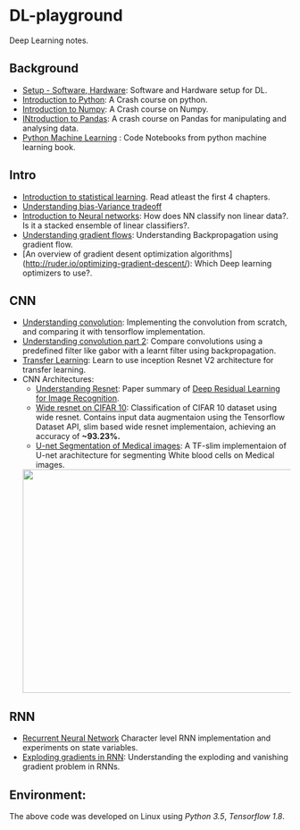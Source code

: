 # DL-playground
Deep Learning notes.

## Background
* [Setup - Software, Hardware](https://github.com/vijayDL/DL-playground/blob/master/background/Setup%20-%20Software%2C%20hardware.ipynb): Software and Hardware setup for DL.
* [Introduction to Python](https://github.com/vijayDL/DL-playground/blob/master/background/Python%20tutorials.ipynb): A Crash course on python.
* [Introduction to Numpy](https://raw.githubusercontent.com/vijayDL/DL-playground/master/background/Numpy%20Tutorials.ipynb): A Crash course on Numpy.
* [INtroduction to Pandas](https://raw.githubusercontent.com/vijayDL/DL-playground/master/background/Pandas%20Crash%20Course.ipynb): A crash course on Pandas for manipulating and analysing data.
* [Python Machine Learning](https://github.com/rasbt/python-machine-learning-book-2nd-edition) : Code Notebooks from python machine learning book.

## Intro
 * [Introduction to statistical learning](http://www-bcf.usc.edu/~gareth/ISL/ISLR%20Seventh%20Printing.pdf). Read atleast the first 4 chapters.
 * [Understanding bias-Variance tradeoff](http://scott.fortmann-roe.com/docs/BiasVariance.html)
 * [Introduction to Neural networks](https://github.com/vijayDL/DL-playground/blob/master/intro/1.%20Intro%20to%20Neural%20Networks.ipynb):
    How does NN classify non linear data?. Is it a stacked ensemble of linear classifiers?.
 * [Understanding gradient flows](https://github.com/vijayDL/DL-playground/blob/master/intro/2.%20Gradient%20Flow.ipynb):
    Understanding Backpropagation using gradient flow.
 * [An overview of gradient desent optimization algorithms] (http://ruder.io/optimizing-gradient-descent/): Which Deep learning optimizers to use?.
    
## CNN
 * [Understanding convolution](https://github.com/vijayDL/DL-playground/blob/master/cnn/1.%20Understanding%20Convolution.ipynb):  Implementing the convolution from scratch, and comparing it with tensorflow implementation.
 * [Understanding convolution part 2](https://github.com/vijayDL/DL-playground/blob/master/cnn/1a.%20Understanding%20Convolution%20Network%20-%20Part2.ipynb):
   Compare convolutions using a predefined filter like gabor with a learnt filter using backpropagation.
 * [Transfer Learning](https://github.com/vijayDL/DL-playground/blob/master/cnn/2.%20Transfer%20Learning%20inception_resnet_v2.ipynb):
   Learn to use inception Resnet V2 architecture for transfer learning.
 * CNN Architectures:
     * [Understanding Resnet](https://github.com/vijayDL/DL-playground/tree/master/cnn/cnn_architectures/resnet):
      Paper summary of [Deep Residual Learning for Image Recognition](https://arxiv.org/pdf/1512.03385.pdf).
     * [Wide resnet on CIFAR 10](https://github.com/vijayDL/DL-playground/tree/master/cnn/cnn_architectures/wide-resnet):
         Classification of CIFAR 10 dataset using wide resnet. Contains input data augmentaion using the Tensorflow Dataset API, 
         slim based wide resnet implementaion, achieving an accuracy of **~93.23%.**
     * [U-net Segmentation of Medical images](https://github.com/vijayDL/DL-playground/tree/master/cnn/cnn_architectures/segmentation): A TF-slim implementaion of U-net arachitecture for segmenting White blood cells on Medical images.       
     <img src='https://github.com/vijayDL/DL-playground/blob/master/cnn/cnn_architectures/segmentation/result.png' height='400' width='600'>   
  
## RNN
 * [Recurrent Neural Network](https://github.com/vijayDL/DL-playground/blob/master/rnn/1.%20Recurrent%20Neural%20Networks.ipynb)
   Character level RNN implementation and experiments on state variables.
 * [Exploding gradients in RNN](https://github.com/vijayDL/DL-playground/blob/master/rnn/2.%20Exploding%20gradient%20.ipynb):
   Understanding the exploding and vanishing gradient problem in RNNs.
   
   
 ## Environment:
 The above code was developed on Linux using *Python 3.5*, *Tensorflow 1.8*.
